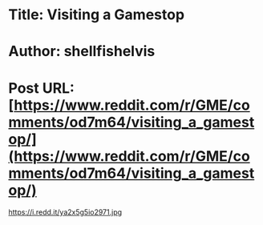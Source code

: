 # Title: Visiting a Gamestop
# Author: shellfishelvis
# Post URL: [https://www.reddit.com/r/GME/comments/od7m64/visiting_a_gamestop/](https://www.reddit.com/r/GME/comments/od7m64/visiting_a_gamestop/)


https://i.redd.it/ya2x5g5io2971.jpg